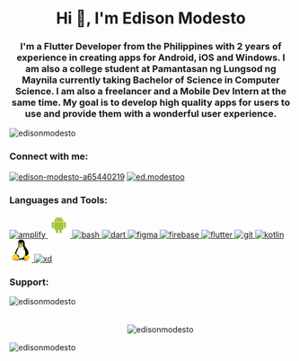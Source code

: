 <h1 align="center">Hi 👋, I'm Edison Modesto</h1>
<h3 align="center">I'm a Flutter Developer from the Philippines with 2 years of experience in creating apps for Android, iOS and Windows. I am also a college student at Pamantasan ng Lungsod ng Maynila currently taking Bachelor of Science in Computer Science. I am also a freelancer and a Mobile Dev Intern at the same time. My goal is to develop high quality apps for users to use and provide them with a wonderful user experience.</h3>

<p align="left"> <img src="https://komarev.com/ghpvc/?username=edisonmodesto&label=Profile%20views&color=0e75b6&style=flat" alt="edisonmodesto" /> </p>

<h3 align="left">Connect with me:</h3>
<p align="left">
<a href="https://linkedin.com/in/edison-modesto-a65440219" target="blank"><img align="center" src="https://raw.githubusercontent.com/rahuldkjain/github-profile-readme-generator/master/src/images/icons/Social/linked-in-alt.svg" alt="edison-modesto-a65440219" height="30" width="40" /></a>
<a href="https://fb.com/ed.modestoo" target="blank"><img align="center" src="https://raw.githubusercontent.com/rahuldkjain/github-profile-readme-generator/master/src/images/icons/Social/facebook.svg" alt="ed.modestoo" height="30" width="40" /></a>
</p>

<h3 align="left">Languages and Tools:</h3>
<p align="left"> <a href="https://aws.amazon.com/amplify/" target="_blank" rel="noreferrer"> <img src="https://docs.amplify.aws/assets/logo-dark.svg" alt="amplify" width="40" height="40"/> </a> <a href="https://developer.android.com" target="_blank" rel="noreferrer"> <img src="https://raw.githubusercontent.com/devicons/devicon/master/icons/android/android-original-wordmark.svg" alt="android" width="40" height="40"/> </a> <a href="https://www.gnu.org/software/bash/" target="_blank" rel="noreferrer"> <img src="https://www.vectorlogo.zone/logos/gnu_bash/gnu_bash-icon.svg" alt="bash" width="40" height="40"/> </a> <a href="https://dart.dev" target="_blank" rel="noreferrer"> <img src="https://www.vectorlogo.zone/logos/dartlang/dartlang-icon.svg" alt="dart" width="40" height="40"/> </a> <a href="https://www.figma.com/" target="_blank" rel="noreferrer"> <img src="https://www.vectorlogo.zone/logos/figma/figma-icon.svg" alt="figma" width="40" height="40"/> </a> <a href="https://firebase.google.com/" target="_blank" rel="noreferrer"> <img src="https://www.vectorlogo.zone/logos/firebase/firebase-icon.svg" alt="firebase" width="40" height="40"/> </a> <a href="https://flutter.dev" target="_blank" rel="noreferrer"> <img src="https://www.vectorlogo.zone/logos/flutterio/flutterio-icon.svg" alt="flutter" width="40" height="40"/> </a> <a href="https://git-scm.com/" target="_blank" rel="noreferrer"> <img src="https://www.vectorlogo.zone/logos/git-scm/git-scm-icon.svg" alt="git" width="40" height="40"/> </a> <a href="https://kotlinlang.org" target="_blank" rel="noreferrer"> <img src="https://www.vectorlogo.zone/logos/kotlinlang/kotlinlang-icon.svg" alt="kotlin" width="40" height="40"/> </a> <a href="https://www.linux.org/" target="_blank" rel="noreferrer"> <img src="https://raw.githubusercontent.com/devicons/devicon/master/icons/linux/linux-original.svg" alt="linux" width="40" height="40"/> </a> <a href="https://www.adobe.com/products/xd.html" target="_blank" rel="noreferrer"> <img src="https://cdn.worldvectorlogo.com/logos/adobe-xd.svg" alt="xd" width="40" height="40"/> </a> </p>

<h3 align="left">Support:</h3>
<p><a href="https://ko-fi.com/edisonmodesto"> <img align="left" src="https://cdn.ko-fi.com/cdn/kofi3.png?v=3" height="50" width="210" alt="edisonmodesto" /></a></p><br><br>

<p><img align="center" src="https://github-readme-stats.vercel.app/api/top-langs?username=edisonmodesto&show_icons=true&locale=en&layout=compact" alt="edisonmodesto" /></p>

<p><img align="center" src="https://github-readme-streak-stats.herokuapp.com/?user=edisonmodesto&" alt="edisonmodesto" /></p>
